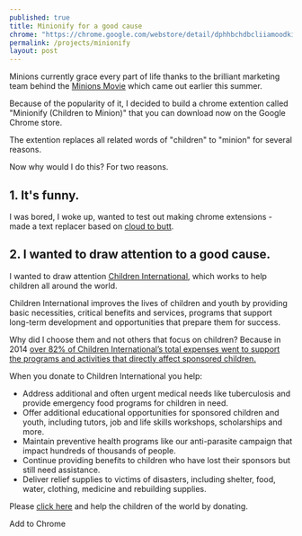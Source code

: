 ```yaml
---
published: true
title: Minionify for a good cause
chrome: "https://chrome.google.com/webstore/detail/dphhbchdbcliiamoodkidbhgdfbfhnla"
permalink: /projects/minionify
layout: post
---
```




Minions currently grace every part of life thanks to the brilliant marketing team behind the [Minions Movie](http://www.minionsmovie.com/) which came out earlier this summer. 

Because of the popularity of it, I decided to build a chrome extention called "Minionify (Children to Minion)" that you can download now on the Google Chrome store.

The extention replaces all related words of "children" to "minion" for several reasons. 

Now why would I do this? For two reasons.

## 1. It's funny. 
I was bored, I woke up, wanted to test out making chrome extensions - made a text replacer based on [cloud to butt](https://github.com/panicsteve/cloud-to-butt).

## 2. I wanted to draw attention to a good cause. 
I wanted to draw attention [Children International](http://children.org), which works to help children all around the world.

Children International improves the lives of children and youth by providing basic necessities, critical benefits and services, programs that support long-term development and opportunities that prepare them for success.

Why did I choose them and not others that focus on children? Because in 2014 [over 82% of Children International’s total expenses went to support the programs and activities that directly affect sponsored children.](https://www.children.org/FileRoot/1/Docs/Annual-Report.pdf)

When you donate to Children International you help:

- Address additional and often urgent medical needs like tuberculosis and provide emergency food programs for children in need.
- Offer additional educational opportunities for sponsored children and youth, including tutors, job and life skills workshops, scholarships and more.
- Maintain preventive health programs like our anti-parasite campaign that impact hundreds of thousands of people.
- Continue providing benefits to children who have lost their sponsors but still need assistance.
- Deliver relief supplies to victims of disasters, including shelter, food, water, clothing, medicine and rebuilding supplies.

Please [click here](https://www.children.org/help-a-child) and help the children of the world by donating. 

<a onclick="chrome.webstore.install()" id="btn">Add to Chrome</a>
